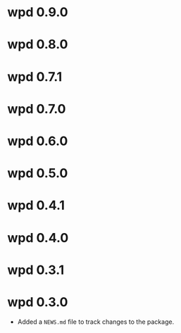 # wpd 0.9.0

# wpd 0.8.0

# wpd 0.7.1

# wpd 0.7.0

# wpd 0.6.0

# wpd 0.5.0

# wpd 0.4.1

# wpd 0.4.0

# wpd 0.3.1

# wpd 0.3.0

* Added a `NEWS.md` file to track changes to the package.
